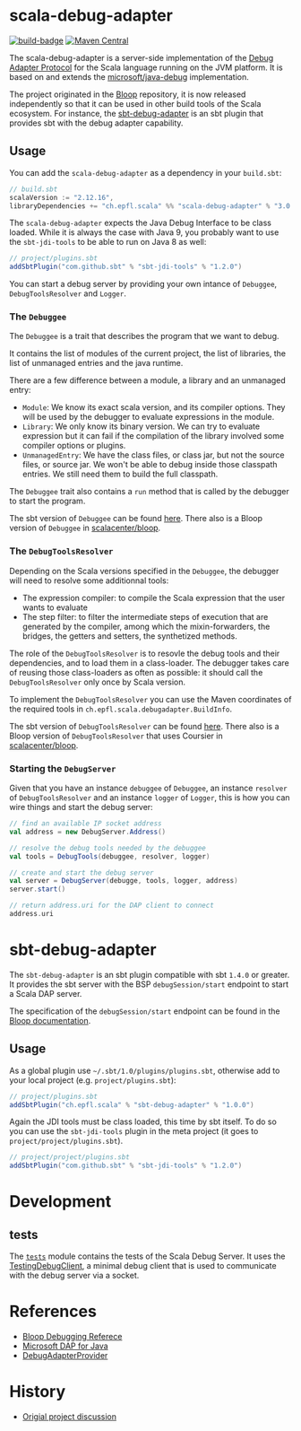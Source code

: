 # scala-debug-adapter
[![build-badge][]][build]
[![Maven Central](https://maven-badges.herokuapp.com/maven-central/ch.epfl.scala/sbt-debug-adapter/badge.svg)](https://maven-badges.herokuapp.com/maven-central/ch.epfl.scala/sbt-debug-adapter)

[build]:       https://github.com/scalacenter/scala-debug-adapter/actions?query=branch%3Amain+workflow%3A%22Continuous+Integration%22
[build-badge]: https://github.com/scalacenter/scala-debug-adapter/workflows/Continuous%20Integration/badge.svg?branch=main

The scala-debug-adapter is a server-side implementation of the [Debug Adapter Protocol](https://microsoft.github.io/debug-adapter-protocol/) for the Scala language running on the JVM platform.
It is based on and extends the [microsoft/java-debug](https://github.com/microsoft/java-debug) implementation.

The project originated in the [Bloop](https://github.com/scalacenter/bloop) repository, it is now released independently so that it can be used in other build tools of the Scala ecosystem.
For instance, the [sbt-debug-adapter](#sbt-debug-adapter) is an sbt plugin that provides sbt with the debug adapter capability. 

## Usage

You can add the `scala-debug-adapter` as a dependency in your `build.sbt`:
```scala
// build.sbt
scalaVersion := "2.12.16",
libraryDependencies += "ch.epfl.scala" %% "scala-debug-adapter" % "3.0.5"
```

The `scala-debug-adapter` expects the Java Debug Interface to be class loaded.
While it is always the case with Java 9, you probably want to use the `sbt-jdi-tools` to be able to run on Java 8 as well:

```scala
// project/plugins.sbt
addSbtPlugin("com.github.sbt" % "sbt-jdi-tools" % "1.2.0")
```

You can start a debug server by providing your own intance of `Debuggee`, `DebugToolsResolver` and `Logger`.

### The `Debuggee`

The `Debuggee` is a trait that describes the program that we want to debug.

It contains the list of modules of the current project, the list of libraries, the list of unmanaged entries and the java runtime.

There are a few difference between a module, a library and an unmanaged entry:
- `Module`: We know its exact scala version, and its compiler options.
They will be used by the debugger to evaluate expressions in the module.
- `Library`: We only know its binary version.
We can try to evaluate expression but it can fail if the compilation of the library involved some compiler options or plugins.
- `UnmanagedEntry`: We have the class files, or class jar, but not the source files, or source jar.
We won't be able to debug inside those classpath entries.
We still need them to build the full classpath.

The `Debuggee` trait also contains a `run` method that is called by the debugger to start the program.

The sbt version of `Debuggee` can be found [here](https://github.com/scalacenter/scala-debug-adapter/blob/main/modules/sbt-plugin/src/main/scala/ch/epfl/scala/debugadapter/sbtplugin/internal/SbtDebuggee.scala). There also is a Bloop version of `Debuggee` in [scalacenter/bloop](https://github.com/scalacenter/bloop).

### The `DebugToolsResolver`

Depending on the Scala versions specified in the `Debuggee`, the debugger will need to resolve some additionnal tools:
- The expression compiler: to compile the Scala expression that the user wants to evaluate
- The step filter: to filter the intermediate steps of execution that are generated by the compiler, among which the mixin-forwarders, the bridges, the getters and setters, the synthetized methods.

The role of the `DebugToolsResolver` is to resovle the debug tools and their dependencies, and to load them in a class-loader.
The debugger takes care of reusing those class-loaders as often as possible: it should call the `DebugToolsResolver` only once by Scala version.

To implement the `DebugToolsResolver` you can use the Maven coordinates of the required tools in `ch.epfl.scala.debugadapter.BuildInfo`.

The sbt version of `DebugToolsResolver` can be found [here](https://github.com/scalacenter/scala-debug-adapter/blob/main/modules/sbt-plugin/src/main/scala/ch/epfl/scala/debugadapter/sbtplugin/internal/SbtDebugToolsResolver.scala). There also is a Bloop version of `DebugToolsResolver` that uses Coursier in [scalacenter/bloop](https://github.com/scalacenter/bloop).

### Starting the `DebugServer`

Given that you have an instance `debuggee` of `Debuggee`, an instance `resolver` of `DebugToolsResolver` and an instance `logger` of `Logger`, this is how you can wire things and start the debug server:

```scala
// find an available IP socket address
val address = new DebugServer.Address()

// resolve the debug tools needed by the debuggee
val tools = DebugTools(debuggee, resolver, logger)

// create and start the debug server
val server = DebugServer(debugge, tools, logger, address)
server.start()

// return address.uri for the DAP client to connect
address.uri
```

# sbt-debug-adapter

The `sbt-debug-adapter` is an sbt plugin compatible with sbt `1.4.0` or greater.
It provides the sbt server with the BSP `debugSession/start` endpoint to start a Scala DAP server.

The specification of the `debugSession/start` endpoint can be found in the [Bloop documentation](https://scalacenter.github.io/bloop/docs/debugging-reference).

## Usage

As a global plugin use `~/.sbt/1.0/plugins/plugins.sbt`, otherwise add to your local project (e.g. `project/plugins.sbt`):

```scala
// project/plugins.sbt
addSbtPlugin("ch.epfl.scala" % "sbt-debug-adapter" % "1.0.0")
```

Again the JDI tools must be class loaded, this time by sbt itself.
To do so you can use the `sbt-jdi-tools` plugin in the meta project (it goes to `project/project/plugins.sbt`).

```scala
// project/project/plugins.sbt
addSbtPlugin("com.github.sbt" % "sbt-jdi-tools" % "1.2.0")
```

# Development

## tests

The [`tests`](https://github.com/scalacenter/scala-debug-adapter/tree/main/modules/tests/src/test/scala/ch/epfl/scala/debugadapter) module contains the tests of the Scala Debug Server.
It uses the [TestingDebugClient](https://github.com/scalacenter/scala-debug-adapter/blob/main/modules/tests/src/main/scala/ch/epfl/scala/debugadapter/testfmk/TestingDebugClient.scala), a minimal debug client that is used to communicate with the debug server via a socket.

# References

- [Bloop Debugging Referece](https://scalacenter.github.io/bloop/docs/debugging-reference)
- [Microsoft DAP for Java](https://github.com/microsoft/vscode-java-debug)
- [DebugAdapterProvider](https://github.com/build-server-protocol/build-server-protocol/issues/145)

# History

- [Origial project discussion](https://github.com/scalameta/metals-feature-requests/issues/168)
